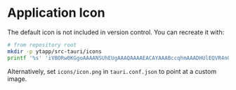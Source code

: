 # Application Icon

The default icon is not included in version control. You can recreate it with:

```bash
# from repository root
mkdir -p ytapp/src-tauri/icons
printf '%s' 'iVBORw0KGgoAAAANSUhEUgAAAQAAAAEACAYAAABccqhmAAADHUlEQVR4nO3UMQEAIAzAsIF/z0MGRxMFvXp2ZgdIur8DgH8M...' | base64 -d > ytapp/src-tauri/icons/icon.png
```

Alternatively, set `icons/icon.png` in `tauri.conf.json` to point at a custom image.
